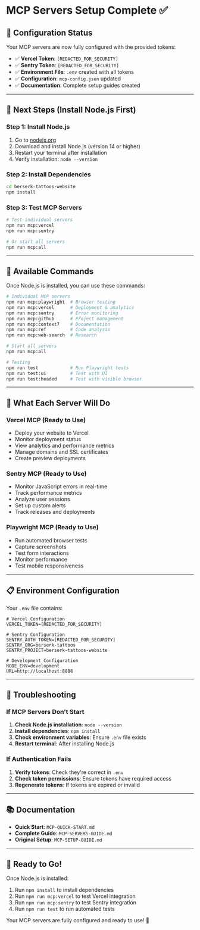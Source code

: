 # MCP Servers Setup Complete ✅

## 🎉 Configuration Status

Your MCP servers are now fully configured with the provided tokens:

- ✅ **Vercel Token**: `[REDACTED_FOR_SECURITY]`
- ✅ **Sentry Token**: `[REDACTED_FOR_SECURITY]`
- ✅ **Environment File**: `.env` created with all tokens
- ✅ **Configuration**: `mcp-config.json` updated
- ✅ **Documentation**: Complete setup guides created

---

## 🚀 Next Steps (Install Node.js First)

### Step 1: Install Node.js
1. Go to [nodejs.org](https://nodejs.org/)
2. Download and install Node.js (version 14 or higher)
3. Restart your terminal after installation
4. Verify installation: `node --version`

### Step 2: Install Dependencies
```bash
cd berserk-tattoos-website
npm install
```

### Step 3: Test MCP Servers
```bash
# Test individual servers
npm run mcp:vercel
npm run mcp:sentry

# Or start all servers
npm run mcp:all
```

---

## 🔧 Available Commands

Once Node.js is installed, you can use these commands:

```bash
# Individual MCP servers
npm run mcp:playwright  # Browser testing
npm run mcp:vercel      # Deployment & analytics
npm run mcp:sentry      # Error monitoring
npm run mcp:github      # Project management
npm run mcp:context7    # Documentation
npm run mcp:ref         # Code analysis
npm run mcp:web-search  # Research

# Start all servers
npm run mcp:all

# Testing
npm run test            # Run Playwright tests
npm run test:ui         # Test with UI
npm run test:headed     # Test with visible browser
```

---

## 🎯 What Each Server Will Do

### **Vercel MCP** (Ready to Use)
- Deploy your website to Vercel
- Monitor deployment status
- View analytics and performance metrics
- Manage domains and SSL certificates
- Create preview deployments

### **Sentry MCP** (Ready to Use)
- Monitor JavaScript errors in real-time
- Track performance metrics
- Analyze user sessions
- Set up custom alerts
- Track releases and deployments

### **Playwright MCP** (Ready to Use)
- Run automated browser tests
- Capture screenshots
- Test form interactions
- Monitor performance
- Test mobile responsiveness

---

## 📋 Environment Configuration

Your `.env` file contains:
```env
# Vercel Configuration
VERCEL_TOKEN=[REDACTED_FOR_SECURITY]

# Sentry Configuration
SENTRY_AUTH_TOKEN=[REDACTED_FOR_SECURITY]
SENTRY_ORG=berserk-tattoos
SENTRY_PROJECT=berserk-tattoos-website

# Development Configuration
NODE_ENV=development
URL=http://localhost:8888
```

---

## 🚨 Troubleshooting

### If MCP Servers Don't Start
1. **Check Node.js installation**: `node --version`
2. **Install dependencies**: `npm install`
3. **Check environment variables**: Ensure `.env` file exists
4. **Restart terminal**: After installing Node.js

### If Authentication Fails
1. **Verify tokens**: Check they're correct in `.env`
2. **Check token permissions**: Ensure tokens have required access
3. **Regenerate tokens**: If tokens are expired or invalid

---

## 📚 Documentation

- **Quick Start**: `MCP-QUICK-START.md`
- **Complete Guide**: `MCP-SERVERS-GUIDE.md`
- **Original Setup**: `MCP-SETUP-GUIDE.md`

---

## 🎉 Ready to Go!

Once Node.js is installed:
1. Run `npm install` to install dependencies
2. Run `npm run mcp:vercel` to test Vercel integration
3. Run `npm run mcp:sentry` to test Sentry integration
4. Run `npm run test` to run automated tests

Your MCP servers are fully configured and ready to use! 🚀

